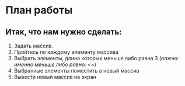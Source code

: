 # План работы
## Итак, что нам нужно сделать:

1. Задать массив.
4. Пройтись по каждому элементу массива
5. Выбрать элементы, длина которых меньше либо равна 3 (*важно: именно меньше либо равно: <=*)
6. Выбранные элементы поместить в новый массив
7. Вывести новый массив на экран